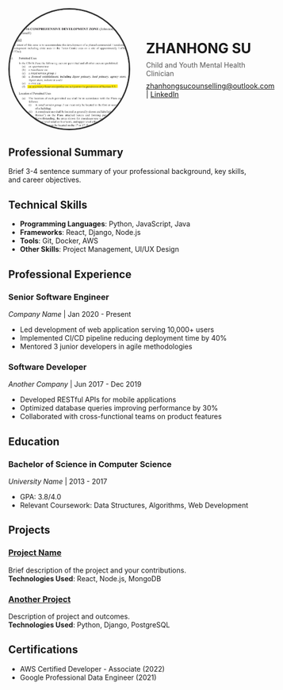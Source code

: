 <div style="display: flex; align-items: center; margin-bottom: 2rem;">
  <img src="ZONING.jpg" alt="ZHANHONG PHOTO" style="width: 240px; height: 240px; border-radius: 50%; object-fit: cover; border: 3px solid #333; margin-right: 2rem;">
  <div>
    <h1 style="margin: 0;">ZHANHONG SU</h1>
    <p style="margin: 0.5rem 0; color: #555;">Child and Youth Mental Health Clinician</p>
    <p style="margin: 0; font-size: 0.9rem;">
      <a href="mailto:zhanhongsucounselling@outlook.com">zhanhongsucounselling@outlook.com</a> | 
      <a href="https://www.linkedin.com/in/viola-su-b67143166/">LinkedIn</a> 
    </p>
  </div>
</div>

## Professional Summary
Brief 3-4 sentence summary of your professional background, key skills, and career objectives.

## Technical Skills
- **Programming Languages**: Python, JavaScript, Java
- **Frameworks**: React, Django, Node.js
- **Tools**: Git, Docker, AWS
- **Other Skills**: Project Management, UI/UX Design

## Professional Experience

### Senior Software Engineer  
*Company Name* | Jan 2020 - Present  
- Led development of web application serving 10,000+ users
- Implemented CI/CD pipeline reducing deployment time by 40%
- Mentored 3 junior developers in agile methodologies

### Software Developer  
*Another Company* | Jun 2017 - Dec 2019  
- Developed RESTful APIs for mobile applications
- Optimized database queries improving performance by 30%
- Collaborated with cross-functional teams on product features

## Education

### Bachelor of Science in Computer Science  
*University Name* | 2013 - 2017  
- GPA: 3.8/4.0
- Relevant Coursework: Data Structures, Algorithms, Web Development

## Projects

### [Project Name](https://github.com/username/project)
Brief description of the project and your contributions.  
**Technologies Used**: React, Node.js, MongoDB

### [Another Project](https://github.com/username/another-project)
Description of project and outcomes.  
**Technologies Used**: Python, Django, PostgreSQL

## Certifications
- AWS Certified Developer - Associate (2022)
- Google Professional Data Engineer (2021)
